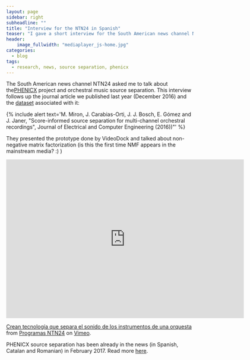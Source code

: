 ```yaml
---
layout: page
sidebar: right
subheadline: ""
title: "Interview for the NTN24 in Spanish"
teaser: "I gave a short interview for the South American news channel NTN24..."
header:
    image_fullwidth: "mediaplayer_js-home.jpg"
categories:
  - blog
tags:
  - research, news, source separation, phenicx
---
```

The South American news channel NTN24 asked me to talk about the[PHENICX][1] project and orchestral music source separation. This interview follows up the journal article we published last year (December 2016) and the [dataset][2] associated with it:

{% include alert text='M. Miron, J. Carabias-Orti, J. J. Bosch, E. Gómez and J. Janer, "Score-informed source separation for multi-channel orchestral recordings", Journal of Electrical and Computer Engineering (2016))"' %}

They presented the prototype done by VideoDock and talked about non-negative matrix factorization (is this the first time NMF appears in the mainstream media? :) )


<div class="flex-video">
        <iframe src="https://player.vimeo.com/video/212794833" width="640" height="427" frameborder="0" webkitallowfullscreen mozallowfullscreen allowfullscreen></iframe>
<p><a href="https://vimeo.com/212794833">Crean tecnolog&iacute;a que separa el sonido de los instrumentos de una orquesta</a> from <a href="https://vimeo.com/user24840912">Programas NTN24</a> on <a href="https://vimeo.com">Vimeo</a>.</p>
</div>

PHENICX source separation has been already in the news (in Spanish, Catalan and Romanian) in February 2017. Read more [here][3].

 [1]: https://phenicx.upf.edu/
 [2]: http://mtg.upf.edu/download/datasets/phenicx-anechoic
 [3]: http://mariusmiron.com/in-the-news/
